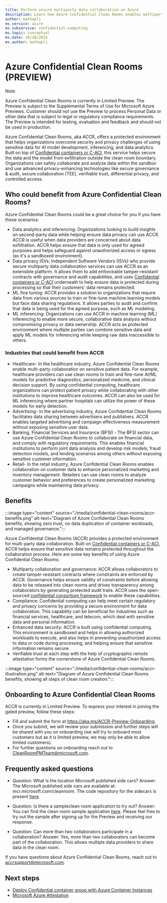 ```yaml
---
title: Perform secure multiparty data collaboration on Azure
description: Learn how Azure Confidential Clean Rooms enables multiparty collaborations while keeping your data safe from other collaborators.
author: mathapli
ms.service: azure
ms.subservice: confidential-computing
ms.topic: conceptual
ms.date: 10/28/2024
ms.author: mathapli
---
```


# Azure Confidential Clean Rooms (PREVIEW)

> [!NOTE]
> Azure Confidential Clean Rooms is currently in Limited Preview. The Preview is subject to the Supplemental Terms of Use for Microsoft Azure Previews. Customer should not use the Preview to process Personal Data or other data that is subject to legal or regulatory compliance requirements. The Preview is intended for testing, evaluation and feedback and should not be used in production. 

Azure Confidential Clean Rooms, aka ACCR, offers a protected environment that helps organizations overcome security and privacy challenges of using sensitive data for AI model development, inferencing, and data analytics. Built on top of [Confidential containers or C-ACI](../confidential-computing/confidential-containers.md), this service helps secure the data and the model from exfiltration outside the clean room boundary.
Organizations can safely collaborate and analyze data within the sandbox and use advanced privacy-enhancing technologies like secure governance & audit, secure collaboration (TEE), verifiable trust, differential privacy, and controlled access.

## Who could benefit from Azure Confidential Clean Rooms?
Azure Confidential Clean Rooms could be a great choice for you if you have these scenarios: 

- Data analytics and inferencing: Organizations looking to build insights on second-party data while helping ensure data privacy can use ACCR. ACCR is useful when data providers are concerned about data exfiltration. ACCR helps ensure that data is only used for agreed purposes and helps safeguard against unauthorized access or egress (as it's a sandboxed environment). 
- Data privacy ISVs: Independent Software Vendors (ISVs) who provide secure multiparty data collaboration services can use ACCR as an extensible platform. It allows them to add enforceable tamper-resistant contracts with governance and audit capabilities, and uses [Confidential containers or C-ACI](../confidential-computing/confidential-containers.md) underneath to help ensure data is protected during processing so that their customers' data remains protected.
- ML fine tuning: ACCR provides a solution to organizations that require data from various sources to train or fine-tune machine learning models but face data sharing regulations. It allows parties to audit and confirm that data is being used for the agreed purpose, such as ML modeling.
- ML inferencing: Organizations can use ACCR in machine learning (ML) inferencing to enable more secure, collaborative data analysis without compromising privacy or data ownership. ACCR acts as protected environment where multiple parties can combine sensitive data and apply ML models for inferencing while keeping raw data inaccessible to others.

### Industries that could benefit from  ACCR
- Healthcare- In the healthcare industry, Azure Confidential Clean Rooms enable multi-party collaboration on sensitive patient data. For example, healthcare providers can use clean rooms to train and fine-tune AI/ML models for predictive diagnostics, personalized medicine, and clinical decision support. By using confidential computing, healthcare organizations can protect patient privacy while collaborating with other institutions to improve healthcare outcomes.
ACCR can also be used for ML inferencing where partner hospitals can utilize the power of these models for early detection.
- Advertising- In the advertising industry, Azure Confidential Clean Rooms facilitates data sharing between advertisers and publishers. ACCR enables targeted advertising and campaign effectiveness measurement without exposing sensitive user data.
- Banking, Financial Services and Insurance (BFSI) - The BFSI sector can use Azure Confidential Clean Rooms to collaborate on financial data, and comply with regulatory requirements. This enables financial institutions to perform joint data analysis and develop risk models, fraud detection models, and lending scenarios among others without exposing sensitive customer information.
- Retail- In the retail industry, Azure Confidential Clean Rooms enables collaboration on customer data to enhance personalized marketing and inventory management. Retailers can use clean rooms to analyze customer behavior and preferences to create personalized marketing campaigns while maintaining data privacy.

## Benefits

:::image type="content" source="./media/confidential-clean-rooms/accr-benefits.png" alt-text="Diagram of Azure Confidential Clean Rooms benefits, showing zero trust, no data duplication of container workloads, and managed governance.":::

Azure Confidential Clean Rooms (ACCR) provides a protected environment for multi-party data collaboration. Built on [Confidential containers or C-ACI](../confidential-computing/confidential-containers.md), ACCR helps ensure that sensitive data remains protected throughout the collaboration process. Here are some key benefits of using Azure Confidential Clean Rooms:

- Multiparty collaboration and governance:
ACCR allows collaborators to create tamper-resistant contracts where constraints are enforced by ACCR. Governance helps ensure validity of constraints before allowing data to be released into clean rooms and drives transparency among collaborators by generating protected audit trails. ACCR uses the open-sourced [confidential consortium framework](https://microsoft.github.io/CCF/main/overview/what_is_ccf.html) to enable these capabilities.
- Compliance:
Confidential computing can help meet certain regulatory and privacy concerns by providing a secure environment for data collaboration. This capability can be beneficial for industries such as financial services, healthcare, and telecom, which deal with sensitive data and personal information.
- Enhanced data security:
ACCR is built using confidential computing. This environment is sandboxed and helps in allowing authorized workloads to execute, and also helps in preventing unauthorized access to data or code during processing, and helping ensure that sensitive information remains secure.
- Verifiable trust at each step with the help of cryptographic remote attestation forms the cornerstone of Azure Confidential Clean Rooms.

:::image type="content" source="./media/confidential-clean-rooms/accr-illustration.png" alt-text="Diagram of Azure Confidential Clean Rooms benefits, showing all steps of clean room creation.":::


## Onboarding to Azure Confidential Clean Rooms
ACCR is currently in Limited Preview. To express your interest in joining the gated preview, follow these steps:
- Fill and submit the form at https://aka.ms/ACCR-Preview-Onboarding.
- Once you submit, we will review your submission and further steps will be shared with you on onboarding (we will try to onboard most customers but as it is limited preview, we may only be able to allow limited customers). 
- For further questions on onboarding reach out to  CleanRoomPMTeam@microsoft.com.

## Frequently asked questions

- Question: What is the location Microsoft published side cars?
  Answer: The Microsoft published side cars are available at: mcr.microsoft.com/cleanroom. The code repository for the sidecars is present [here](https://github.com/Azure/azure-cleanroom/).

- Question: Is there a sampleclean room application to try out?
  Answer: You can find the clean room sample application [here](https://github.com/Azure-Samples/azure-cleanroom-samples). Please feel free to try out the sample after signing up for the Preview and receiving our response. 

- Question: Can more than two collaborators participate in a collaboration?
  Answer: Yes, more than two collaborators can become part of the collaboration. This allows multiple data providers to share data in the clean room.

If you have questions about Azure Confidential Clean Rooms, reach out to <accrsupport@microsoft.com>.

## Next steps

- [Deploy Confidential container group with Azure Container Instances](/azure/container-instances/container-instances-tutorial-deploy-confidential-containers-cce-arm)
- [Microsoft Azure Attestation](/azure/attestation/overview)
